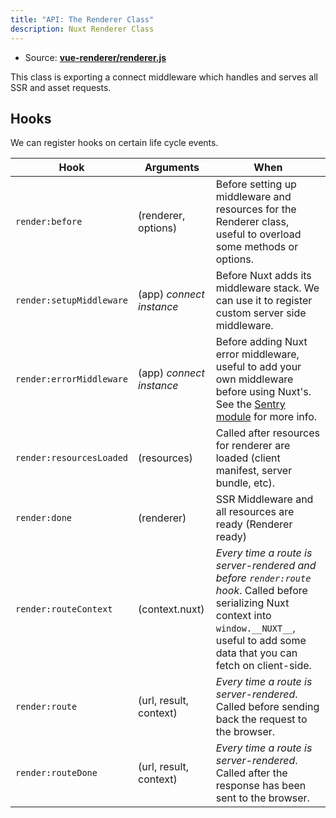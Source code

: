 ```yaml
---
title: "API: The Renderer Class"
description: Nuxt Renderer Class
---
```


- Source: **[vue-renderer/renderer.js](https://github.com/nuxt/nuxt.js/blob/dev/packages/vue-renderer/src/renderer.js)**

This class is exporting a connect middleware which handles and serves all SSR and asset requests.

## Hooks

We can register hooks on certain life cycle events.

Hook                      | Arguments                | When
--------------------------|--------------------------|--------------------------------------------------------------------------------------------------------------------------------------------------------------------------------------------------------------
 `render:before`          | (renderer, options)      | Before setting up middleware and resources for the Renderer class, useful to overload some methods or options.
 `render:setupMiddleware` | (app) *connect instance* | Before Nuxt adds its middleware stack. We can use it to register custom server side middleware.
 `render:errorMiddleware` | (app) *connect instance* | Before adding Nuxt error middleware, useful to add your own middleware before using Nuxt's. See the [Sentry module](https://github.com/nuxt-community/sentry-module/blob/master/lib/module.js#L122) for more info.
 `render:resourcesLoaded` | (resources)              | Called after resources for renderer are loaded (client manifest, server bundle, etc).
 `render:done`            |  (renderer)              | SSR Middleware and all resources are ready (Renderer ready)
 `render:routeContext`    |  (context.nuxt)          | *Every time a route is server-rendered and before `render:route` hook*. Called before serializing Nuxt context into `window.__NUXT__`, useful to add some data that you can fetch on client-side.
 `render:route`           |  (url, result, context)  | *Every time a route is server-rendered*. Called before sending back the request to the browser.
 `render:routeDone`       |  (url, result, context)  | *Every time a route is server-rendered*. Called after the response has been sent to the browser. 

